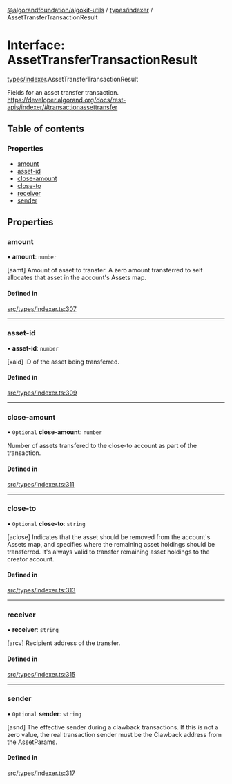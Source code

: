 [@algorandfoundation/algokit-utils](../README.md) / [types/indexer](../modules/types_indexer.md) / AssetTransferTransactionResult

# Interface: AssetTransferTransactionResult

[types/indexer](../modules/types_indexer.md).AssetTransferTransactionResult

Fields for an asset transfer transaction. https://developer.algorand.org/docs/rest-apis/indexer/#transactionassettransfer

## Table of contents

### Properties

- [amount](types_indexer.AssetTransferTransactionResult.md#amount)
- [asset-id](types_indexer.AssetTransferTransactionResult.md#asset-id)
- [close-amount](types_indexer.AssetTransferTransactionResult.md#close-amount)
- [close-to](types_indexer.AssetTransferTransactionResult.md#close-to)
- [receiver](types_indexer.AssetTransferTransactionResult.md#receiver)
- [sender](types_indexer.AssetTransferTransactionResult.md#sender)

## Properties

### amount

• **amount**: `number`

[aamt] Amount of asset to transfer. A zero amount transferred to self allocates that asset in the account's Assets map.

#### Defined in

[src/types/indexer.ts:307](https://github.com/algorandfoundation/algokit-utils-ts/blob/main/src/types/indexer.ts#L307)

___

### asset-id

• **asset-id**: `number`

[xaid] ID of the asset being transferred.

#### Defined in

[src/types/indexer.ts:309](https://github.com/algorandfoundation/algokit-utils-ts/blob/main/src/types/indexer.ts#L309)

___

### close-amount

• `Optional` **close-amount**: `number`

Number of assets transfered to the close-to account as part of the transaction.

#### Defined in

[src/types/indexer.ts:311](https://github.com/algorandfoundation/algokit-utils-ts/blob/main/src/types/indexer.ts#L311)

___

### close-to

• `Optional` **close-to**: `string`

[aclose] Indicates that the asset should be removed from the account's Assets map, and specifies where the remaining asset holdings should be transferred. It's always valid to transfer remaining asset holdings to the creator account.

#### Defined in

[src/types/indexer.ts:313](https://github.com/algorandfoundation/algokit-utils-ts/blob/main/src/types/indexer.ts#L313)

___

### receiver

• **receiver**: `string`

[arcv] Recipient address of the transfer.

#### Defined in

[src/types/indexer.ts:315](https://github.com/algorandfoundation/algokit-utils-ts/blob/main/src/types/indexer.ts#L315)

___

### sender

• `Optional` **sender**: `string`

[asnd] The effective sender during a clawback transactions. If this is not a zero value, the real transaction sender must be the Clawback address from the AssetParams.

#### Defined in

[src/types/indexer.ts:317](https://github.com/algorandfoundation/algokit-utils-ts/blob/main/src/types/indexer.ts#L317)
